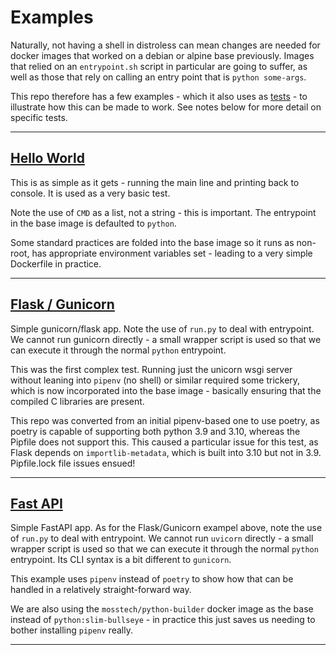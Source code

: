 
# Examples

Naturally, not having a shell in distroless can mean changes are needed for docker images that worked on a debian or alpine base previously. Images that relied on an `entrypoint.sh` script in particular are going to suffer, as well as those that rely on calling an entry point that is `python some-args`.

This repo therefore has a few examples - which it also uses as [tests](./tests/) - to illustrate how this can be made to work. See notes below for more detail on specific tests.

---

## [Hello World](tests/hello-world/)

This is as simple as it gets - running the main line and printing back to console. It is used as a very basic test.

Note the use of `CMD` as a list, not a string - this is important. The entrypoint in the base image is defaulted to `python`.

Some standard practices are folded into the base image so it runs as non-root, has appropriate environment variables set - leading to a very simple Dockerfile in practice.

---

## [Flask / Gunicorn](tests/gunicorn/)

Simple gunicorn/flask app. Note the use of `run.py` to deal with entrypoint. We cannot run gunicorn directly - a small wrapper script is used so that we can execute it through the normal `python` entrypoint.

This was the first complex test. Running just the unicorn wsgi server without leaning into `pipenv` (no shell) or similar required some trickery, which is now incorporated into the base image - basically ensuring that the compiled C libraries are present.

This repo was converted from an initial pipenv-based one to use poetry, as poetry is capable of supporting both python 3.9 and 3.10, whereas the Pipfile does not support this. This caused a particular issue for this test, as Flask depends on `importlib-metadata`, which is built into 3.10 but not in 3.9. Pipfile.lock file issues ensued!

---

## [Fast API](tests/fastapi/)

Simple FastAPI app. As for the Flask/Gunicorn exampel above, note the use of `run.py` to deal with entrypoint. We cannot run `uvicorn` directly - a small wrapper script is used so that we can execute it through the normal `python` entrypoint. Its CLI syntax is a bit different to `gunicorn`.

This example uses `pipenv` instead of `poetry` to show how that can be handled in a relatively straight-forward way.

We are also using the `mosstech/python-builder` docker image as the base instead of `python:slim-bullseye` - in practice this just saves us needing to bother installing `pipenv` really.

---
